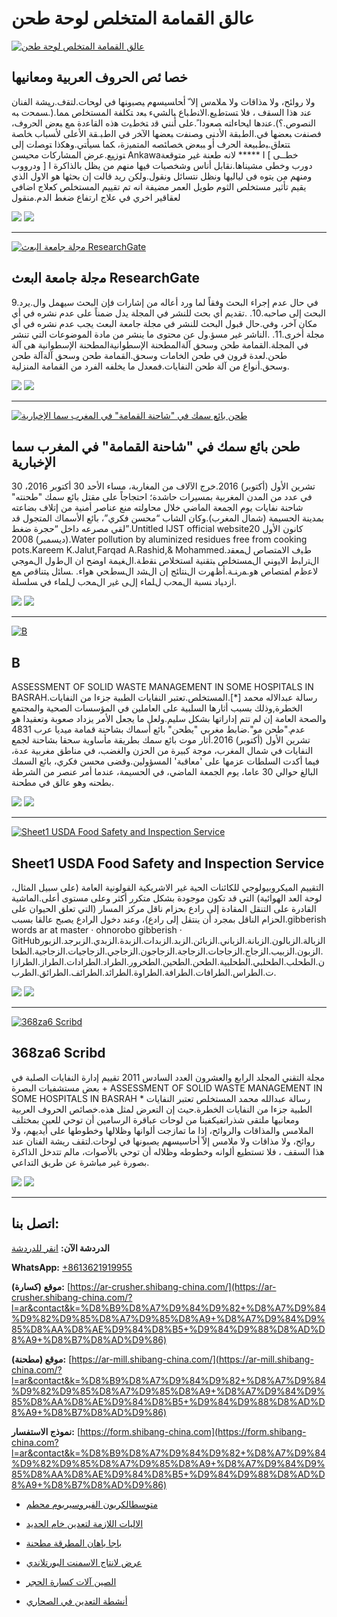 # عالق القمامة المتخلص لوحة طحن

<a href="https://swt.shibang-china.com/?l=ar&img&k=%D8%B9%D8%A7%D9%84%D9%82+%D8%A7%D9%84%D9%82%D9%85%D8%A7%D9%85%D8%A9+%D8%A7%D9%84%D9%85%D8%AA%D8%AE%D9%84%D8%B5+%D9%84%D9%88%D8%AD%D8%A9+%D8%B7%D8%AD%D9%86" target="_blank">![عالق القمامة المتخلص لوحة طحن](http://static.shibang-china.com/all-800x300/19.jpg)</a>

## ﺧﺼﺎ ﺋﺺ اﻟﺤﺮوف اﻟﻌﺮﺑﯿﺔ وﻣﻌﺎﻧﯿﮭﺎ
ﻭﻻ ﺭﻭﺍﺌﺢ، ﻭﻻ ﻤﺫﺍﻗﺎﺕ ﻭﻻ ﻤﻼﻤﺱ ﺇﻻﹼ ﺃﺤﺎﺴﻴﺴﻬﻡ ﻴﺼﺒﻭﻨﻬﺎ ﻓﻲ ﻟﻭﺤﺎﺕ.ﻟﺘﻘﻑ.ﺭﻴﺸﺔ ﺍﻟﻔﻨﺎﻥ ﻋﻨﺩ ﻫﺫﺍ ﺍﻟﺴﻘﻑ ، ﻓﻼ ﺘﺴﺘﻁﻴﻊ.ﺍﻻﻨﻁﺒﺎﻉ ﺒﺎﻟﺸﻲﺀ ﺒﻌﺩ ﺘﻜﻠﻔﺔ ﺍﻟﻤﺴﺘﺨﻠﺹ ﻤﻤﺎ.(.ﺴﻤﺤﺕ ﺒﻪ ﺍﻟﻨﺼﻭﺹ.؟).ﻋﻨﺩﻫﺎ ﺍﻴﺤﺎﺀﺍﺘﻪ ﺼﻌﻭﺩﺍﹰ.ﻋﻠﻰ ﺃﻨﻨﻲ ﻗﺩ ﺘﺨﻁﻴﺕ ﻫﺫﻩ ﺍﻟﻘﺎﻋﺩﺓ ﻤﻊ ﺒﻌﺽ ﺍﻟﺤﺭﻭﻑ، ﻓﺼﻨﻔﺕ ﺒﻌﻀﻬﺎ ﻓﻲ.ﺍﻟﻁﺒﻘﺔ ﺍﻷﺩﻨﻰ ﻭﺼﻨﻔﺕ ﺒﻌﻀﻬﺎ ﺍﻵﺨﺭ ﻓﻲ ﺍﻟﻁﺒ.ﻘﺔ ﺍﻷﻋﻠﻰ ﻷﺴﺒﺎﺏ ﺨﺎﺼﺔ ﺘﺘﻌﻠﻕ.ﺒﻁﺒﻴﻌﺔ ﺍﻟﺤﺭﻑ ﺃﻭ ﺒﺒﻌﺽ ﺨﺼﺎﺌﺼﻪ ﺍﻟﻤﺘﻤﻴﺯﺓ، ﻜﻤﺎ ﺴﻴﺄﺘﻲ.ﻭﻫﻜﺫﺍ ﺘﻭﺼﻠﺕ ﺇﻟﻰ ﺘﻭﺯﻴﻊ.عرض المشاركات محيسن Ankawaلانه طعنة غير متوقعة ***** I [ خطــى ودرووب ] I دورب وخطى مشيناها.نقابل أناس وشخصيات فيها منهم من يظل بالذاكرة ومنهم من يتوه فى لياليها ونظل نتسائل ونقول.ولكن ريد قالت إن بحثها هو الاول الذي يقيم تأثير مستخلص الثوم طويل العمر مضيفة انه تم تقييم المستخلص كعلاج اضافي لعقاقير اخري في علاج ارتفاع ضغط الدم.منقول


<a href="https://whatsapp.shibangsoft.com/WhatsApp.php" target="_blank" title="WhatsApp">![](http://static.shibang-china.com/icon/whatsapp.png)</a> <a href="https://swt.shibang-china.com/?l=ar&icon&k=%D8%B9%D8%A7%D9%84%D9%82+%D8%A7%D9%84%D9%82%D9%85%D8%A7%D9%85%D8%A9+%D8%A7%D9%84%D9%85%D8%AA%D8%AE%D9%84%D8%B5+%D9%84%D9%88%D8%AD%D8%A9+%D8%B7%D8%AD%D9%86" target="_blank">![](http://static.shibang-china.com/icon/chat-ar.png)</a>

---

<a href="https://swt.shibang-china.com/?l=ar&img&k=%D8%B9%D8%A7%D9%84%D9%82+%D8%A7%D9%84%D9%82%D9%85%D8%A7%D9%85%D8%A9+%D8%A7%D9%84%D9%85%D8%AA%D8%AE%D9%84%D8%B5+%D9%84%D9%88%D8%AD%D8%A9+%D8%B7%D8%AD%D9%86" target="_blank">![ﻣﺟﻟﺔ ﺟﺎﻣﻌﺔ اﻟﺑﻌث ResearchGate](http://static.shibang-china.com/all-800x300/680.jpg)</a>

## ﻣﺟﻟﺔ ﺟﺎﻣﻌﺔ اﻟﺑﻌث ResearchGate
9.في حال عدم إجراء البحث وفقاً لما ورد أعاله من إشارات فإن البحث سيهمل وال.يرد البحث إلى صاحبه.10. .تقديم أي بحث للنشر في المجلة يدل ضمناً على عدم نشره في أي مكان آخر، وفي.حال قبول البحث للنشر في مجلة جامعة البعث يجب عدم نشره في أي مجلة أخرى.11. .الناشر غير مسؤ.ول عن محتوى ما ينشر من مادة الموضوعات التي تنشر في المجلة.القمامة طحن وسحق آلةالمطحنة الإسطوانيةالمطحنة الإسطوانية هى آلة طحن.لعدة قرون في طحن الخامات وسحق.القمامة طحن وسحق آلةآلة طحن وسحق.أنواع من آلة طحن النفايات.فمعدل ما يخلفه الفرد من القمامة المنزلية.


<a href="https://whatsapp.shibangsoft.com/WhatsApp.php" target="_blank" title="WhatsApp">![](http://static.shibang-china.com/icon/whatsapp.png)</a> <a href="https://swt.shibang-china.com/?l=ar&icon&k=%D8%B9%D8%A7%D9%84%D9%82+%D8%A7%D9%84%D9%82%D9%85%D8%A7%D9%85%D8%A9+%D8%A7%D9%84%D9%85%D8%AA%D8%AE%D9%84%D8%B5+%D9%84%D9%88%D8%AD%D8%A9+%D8%B7%D8%AD%D9%86" target="_blank">![](http://static.shibang-china.com/icon/chat-ar.png)</a>

---

<a href="https://swt.shibang-china.com/?l=ar&img&k=%D8%B9%D8%A7%D9%84%D9%82+%D8%A7%D9%84%D9%82%D9%85%D8%A7%D9%85%D8%A9+%D8%A7%D9%84%D9%85%D8%AA%D8%AE%D9%84%D8%B5+%D9%84%D9%88%D8%AD%D8%A9+%D8%B7%D8%AD%D9%86" target="_blank">![طحن بائع سمك في &quot;شاحنة القمامة&quot; في المغرب سما الإخبارية](http://static.shibang-china.com/all-800x300/1206.jpg)</a>

## طحن بائع سمك في &quot;شاحنة القمامة&quot; في المغرب سما الإخبارية
30 تشرين الأول (أكتوبر) 2016.خرج الآلاف من المغاربة، مساء الأحد 30 أكتوبر 2016، في عدد من المدن المغربية بمسيرات حاشدة؛ احتجاجاً على مقتل بائع سمك &quot;طحنته&quot; شاحنة نفايات يوم الجمعة الماضي خلال محاولته منع عناصر أمنية من إتلاف بضاعته بمدينة الحسيمة (شمال المغرب).وكان الشاب “محسن فكري”، بائع الأسماك المتجول قد لقي مصرعه داخل “حجرة ضغط”.Untitled IJST official website20 كانون الأول (ديسمبر) 2008.Water pollution by aluminized residues free from cooking pots.Kareem K.Jalut,Farqad A.Rashid,&amp; Mohammed.ﻁﻴﻑ ﺍﻻﻤﺘﺼﺎﺹ ﻝﻤﻌﻘﺩ ﺍﻝﺘﺭﺍﺒﻁ ﺍﻻﻴﻭﻨﻲ ﺍﻝﻤﺴﺘﺨﻠﺹ ﺒﺘﻘﻨﻴﺔ ﺍﺴﺘﺨﻼﺹ ﻨﻘﻁﺔ.ﺍﻝﻐﻴﻤﺔ ﺍﻭﻀﺢ ﺍﻥ ﺍﻝﻁﻭل ﺍﻝﻤﻭﺠﻲ ﻻﻋﻅﻡ ﺍﻤﺘﺼﺎﺹ ﻫﻭ.ﻤﺭﻨـﺔ.ﺃﻅﻬﺭﺕ ﺍﻝﻨﺘﺎﺌﺞ ﺇﻥ ﺍﻝﺸﺩ ﺍﻝﺴﻁﺤﻲ ﻫﻭﺍﺀ. .ﺴﺎﺌل ﻴﺘﻨﺎﻗﺹ ﻤﻊ ﺍﺯﺩﻴﺎﺩ ﻨﺴﺒﺔ ﺍﻝﻤﺤﺏ ﻝﻠﻤﺎﺀ ﺇﻝﻰ ﻏﻴﺭ ﺍﻝﻤﺤﺏ ﻝﻠﻤﺎﺀ ﻓﻲ ﺴﻠﺴﻠﺔ.


<a href="https://whatsapp.shibangsoft.com/WhatsApp.php" target="_blank" title="WhatsApp">![](http://static.shibang-china.com/icon/whatsapp.png)</a> <a href="https://swt.shibang-china.com/?l=ar&icon&k=%D8%B9%D8%A7%D9%84%D9%82+%D8%A7%D9%84%D9%82%D9%85%D8%A7%D9%85%D8%A9+%D8%A7%D9%84%D9%85%D8%AA%D8%AE%D9%84%D8%B5+%D9%84%D9%88%D8%AD%D8%A9+%D8%B7%D8%AD%D9%86" target="_blank">![](http://static.shibang-china.com/icon/chat-ar.png)</a>

---

<a href="https://swt.shibang-china.com/?l=ar&img&k=%D8%B9%D8%A7%D9%84%D9%82+%D8%A7%D9%84%D9%82%D9%85%D8%A7%D9%85%D8%A9+%D8%A7%D9%84%D9%85%D8%AA%D8%AE%D9%84%D8%B5+%D9%84%D9%88%D8%AD%D8%A9+%D8%B7%D8%AD%D9%86" target="_blank">![B](http://static.shibang-china.com/all-800x300/286.jpg)</a>

## B
ASSESSMENT OF SOLID WASTE MANAGEMENT IN SOME HOSPITALS IN BASRAH.رسالة عبدالاله محمد [*].المستخلص.تعتبر النفايات الطبية جزءا من النفايات الخطرة,وذلك بسبب أثارها السلبية على العاملين في المؤسسات الصحية والمجتمع والصحة العامة إن لم تتم إداراتها بشكل سليم.ولعل ما يجعل الأمر يزداد صعوبة وتعقيدا هو عدم.&quot;طحن مو&quot;.ضابط مغربي &quot;يطحن&quot; بائع أسماك بشاحنة قمامة ميديا عرب 4831 تشرين الأول (أكتوبر) 2016.أثار موت بائع سمك بطريقة مأساوية سحقا بشاحنة لجمع النفايات في شمال المغرب، موجة كبيرة من الحزن والغضب، في مناطق مغربية عدة، فيما أكدت السلطات عزمها على &#39;معاقبة&#39; المسؤولين.وقضى محسن فكري، بائع السمك البالغ حوالي 30 عاما، يوم الجمعة الماضي، في الحسيمة، عندما أمر عنصر من الشرطة بطحنه وهو عالق في مطحنة.


<a href="https://whatsapp.shibangsoft.com/WhatsApp.php" target="_blank" title="WhatsApp">![](http://static.shibang-china.com/icon/whatsapp.png)</a> <a href="https://swt.shibang-china.com/?l=ar&icon&k=%D8%B9%D8%A7%D9%84%D9%82+%D8%A7%D9%84%D9%82%D9%85%D8%A7%D9%85%D8%A9+%D8%A7%D9%84%D9%85%D8%AA%D8%AE%D9%84%D8%B5+%D9%84%D9%88%D8%AD%D8%A9+%D8%B7%D8%AD%D9%86" target="_blank">![](http://static.shibang-china.com/icon/chat-ar.png)</a>

---

<a href="https://swt.shibang-china.com/?l=ar&img&k=%D8%B9%D8%A7%D9%84%D9%82+%D8%A7%D9%84%D9%82%D9%85%D8%A7%D9%85%D8%A9+%D8%A7%D9%84%D9%85%D8%AA%D8%AE%D9%84%D8%B5+%D9%84%D9%88%D8%AD%D8%A9+%D8%B7%D8%AD%D9%86" target="_blank">![Sheet1 USDA Food Safety and Inspection Service](http://static.shibang-china.com/all-800x300/181.jpg)</a>

## Sheet1 USDA Food Safety and Inspection Service
التقييم الميكروبيولوجي للكائنات الحية غير الاشريكية القولونية العامة (على سبيل المثال، لوحة العد الهوائية) التي قد تكون موجودة بشكل متكرر أكثر وعلى مستوى أعلى.الماشية القادرة على التنقل المقادة إلى رادع بحزام ناقل مركز المسار (التي تعلق الحيوان على الحزام الناقل بمجرد أن ينتقل إلى رادع)، وعند دخول الرادع يصبح عالقا بسبب.gibberish words ar at master · ohnorobo gibberish · GitHubالزبالة.الزبالون.الزبانة.الزباني.الزبائن.الزبد.الزبدات.الزبدة.الزبدي.الزبرجد.الزبور.الزبون.الزبيب.الزجاج.الزجاجات.الزجاجة.الزجاجون.الزجاجي.الزجاجيات.الزجاجية.الطحان.الطحلب.الطحلبي.الطحلبية.الطحن.الطحين.الطخرور.الطراد.الطرادات.الطراز.الطرازات.الطراس.الطرافات.الطرافة.الطراوة.الطرائد.الطرائف.الطرائق.الطرب.


<a href="https://whatsapp.shibangsoft.com/WhatsApp.php" target="_blank" title="WhatsApp">![](http://static.shibang-china.com/icon/whatsapp.png)</a> <a href="https://swt.shibang-china.com/?l=ar&icon&k=%D8%B9%D8%A7%D9%84%D9%82+%D8%A7%D9%84%D9%82%D9%85%D8%A7%D9%85%D8%A9+%D8%A7%D9%84%D9%85%D8%AA%D8%AE%D9%84%D8%B5+%D9%84%D9%88%D8%AD%D8%A9+%D8%B7%D8%AD%D9%86" target="_blank">![](http://static.shibang-china.com/icon/chat-ar.png)</a>

---

<a href="https://swt.shibang-china.com/?l=ar&img&k=%D8%B9%D8%A7%D9%84%D9%82+%D8%A7%D9%84%D9%82%D9%85%D8%A7%D9%85%D8%A9+%D8%A7%D9%84%D9%85%D8%AA%D8%AE%D9%84%D8%B5+%D9%84%D9%88%D8%AD%D8%A9+%D8%B7%D8%AD%D9%86" target="_blank">![368za6 Scribd](http://static.shibang-china.com/all-800x300/133.jpg)</a>

## 368za6 Scribd
مجلة التقني المجلد الرابع والعشرون العدد السادس 2011 تقييم إدارة النفايات الصلبة في بعض مستشفيات البصرة + ASSESSMENT OF SOLID WASTE MANAGEMENT IN SOME HOSPITALS IN BASRAH * رسالة عبدالله محمد المستخلص تعتبر النفايات الطبية جزءا من النفايات الخطرة.حيث إن التعرض لمثل هذه.خصائص الحروف العربية ومعانيها ملتقى شذراتفيكفينا من لوحات عباقرة الرسامين أن توحي للعين بمختلف الملامس والمذاقات والروائح، إذا ما تمازجت ألوانها وظلالها وخطوطها على أيديهم، ولا روائح، ولا مذاقات ولا ملامس إلاّ أحاسيسهم يصبونها في لوحات.لتقف ريشة الفنان عند هذا السقف ، فلا تستطيع ألوانه وخطوطه وظلاله أن توحي بالأصوات، مالم تتدخل الذاكرة بصورة غير مباشرة عن طريق التداعي.


<a href="https://whatsapp.shibangsoft.com/WhatsApp.php" target="_blank" title="WhatsApp">![](http://static.shibang-china.com/icon/whatsapp.png)</a> <a href="https://swt.shibang-china.com/?l=ar&icon&k=%D8%B9%D8%A7%D9%84%D9%82+%D8%A7%D9%84%D9%82%D9%85%D8%A7%D9%85%D8%A9+%D8%A7%D9%84%D9%85%D8%AA%D8%AE%D9%84%D8%B5+%D9%84%D9%88%D8%AD%D8%A9+%D8%B7%D8%AD%D9%86" target="_blank">![](http://static.shibang-china.com/icon/chat-ar.png)</a>

---
## اتصل بنا:

**الدردشة الآن:** [انقر للدردشة](https://swt.shibang-china.com?l=ar&contact&k=%D8%B9%D8%A7%D9%84%D9%82+%D8%A7%D9%84%D9%82%D9%85%D8%A7%D9%85%D8%A9+%D8%A7%D9%84%D9%85%D8%AA%D8%AE%D9%84%D8%B5+%D9%84%D9%88%D8%AD%D8%A9+%D8%B7%D8%AD%D9%86)

**WhatsApp:**  [+8613621919955](https://whatsapp.shibangsoft.com/WhatsApp.php)

**موقع (كسارة):** [https://ar-crusher.shibang-china.com/](https://ar-crusher.shibang-china.com/?l=ar&contact&k=%D8%B9%D8%A7%D9%84%D9%82+%D8%A7%D9%84%D9%82%D9%85%D8%A7%D9%85%D8%A9+%D8%A7%D9%84%D9%85%D8%AA%D8%AE%D9%84%D8%B5+%D9%84%D9%88%D8%AD%D8%A9+%D8%B7%D8%AD%D9%86)

**موقع (مطحنة):** [https://ar-mill.shibang-china.com/](https://ar-mill.shibang-china.com/?l=ar&contact&k=%D8%B9%D8%A7%D9%84%D9%82+%D8%A7%D9%84%D9%82%D9%85%D8%A7%D9%85%D8%A9+%D8%A7%D9%84%D9%85%D8%AA%D8%AE%D9%84%D8%B5+%D9%84%D9%88%D8%AD%D8%A9+%D8%B7%D8%AD%D9%86)

**نموذج الاستفسار:** [https://form.shibang-china.com](https://form.shibang-china.com?l=ar&contact&k=%D8%B9%D8%A7%D9%84%D9%82+%D8%A7%D9%84%D9%82%D9%85%D8%A7%D9%85%D8%A9+%D8%A7%D9%84%D9%85%D8%AA%D8%AE%D9%84%D8%B5+%D9%84%D9%88%D8%AD%D8%A9+%D8%B7%D8%AD%D9%86)

* [متوسط ​​الكربون الفيروسيربوم محطم](../29/%D9%85%D8%AA%D9%88%D8%B3%D8%B7%20%E2%80%8B%E2%80%8B%D8%A7%D9%84%D9%83%D8%B1%D8%A8%D9%88%D9%86%20%D8%A7%D9%84%D9%81%D9%8A%D8%B1%D9%88%D8%B3%D9%8A%D8%B1%D8%A8%D9%88%D9%85%20%D9%85%D8%AD%D8%B7%D9%85.md)

* [الاليات اللازمة لتعدين خام الحديد](../28/%D8%A7%D9%84%D8%A7%D9%84%D9%8A%D8%A7%D8%AA%20%D8%A7%D9%84%D9%84%D8%A7%D8%B2%D9%85%D8%A9%20%D9%84%D8%AA%D8%B9%D8%AF%D9%8A%D9%86%20%D8%AE%D8%A7%D9%85%20%D8%A7%D9%84%D8%AD%D8%AF%D9%8A%D8%AF.md)

* [باجا باهان المطرقة مطحنة](../29/%D8%A8%D8%A7%D8%AC%D8%A7%20%D8%A8%D8%A7%D9%87%D8%A7%D9%86%20%D8%A7%D9%84%D9%85%D8%B7%D8%B1%D9%82%D8%A9%20%D9%85%D8%B7%D8%AD%D9%86%D8%A9.md)

* [عرض لانتاج الاسمنت البورتلاندي](../29/%D8%B9%D8%B1%D8%B6%20%D9%84%D8%A7%D9%86%D8%AA%D8%A7%D8%AC%20%D8%A7%D9%84%D8%A7%D8%B3%D9%85%D9%86%D8%AA%20%D8%A7%D9%84%D8%A8%D9%88%D8%B1%D8%AA%D9%84%D8%A7%D9%86%D8%AF%D9%8A.md)

* [الصين آلات كسارة الحجر](../27/%D8%A7%D9%84%D8%B5%D9%8A%D9%86%20%D8%A2%D9%84%D8%A7%D8%AA%20%D9%83%D8%B3%D8%A7%D8%B1%D8%A9%20%D8%A7%D9%84%D8%AD%D8%AC%D8%B1.md)

* [أنشطة التعدين في الصحاري](../26/%D8%A3%D9%86%D8%B4%D8%B7%D8%A9%20%D8%A7%D9%84%D8%AA%D8%B9%D8%AF%D9%8A%D9%86%20%D9%81%D9%8A%20%D8%A7%D9%84%D8%B5%D8%AD%D8%A7%D8%B1%D9%8A.md)